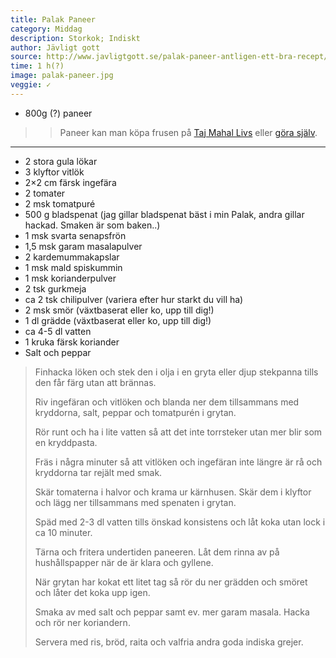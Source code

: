 ```yaml
---
title: Palak Paneer
category: Middag
description: Storkok; Indiskt
author: Jävligt gott
source: http://www.javligtgott.se/palak-paneer-antligen-ett-bra-recept/
time: 1 h(?)
image: palak-paneer.jpg
veggie: ✓
---
```


- 800g (?) paneer

> > Paneer kan man köpa frusen på [Taj Mahal Livs](https://tajmahallivs.se/) eller [göra själv](http://www.javligtgott.se/recept-pa-hemmagjord-paneer-ost-och-ett-halvlyckat-forsok-till-palak-paneer/).

---

- 2 stora gula lökar
- 3 klyftor vitlök
- 2×2 cm färsk ingefära
- 2 tomater
- 2 msk tomatpuré
- 500 g bladspenat (jag gillar bladspenat bäst i min Palak, andra gillar hackad. Smaken är som baken..)
- 1 msk svarta senapsfrön
- 1,5 msk garam masalapulver
- 2 kardemummakapslar
- 1 msk mald spiskummin
- 1 msk korianderpulver
- 2 tsk gurkmeja
- ca 2 tsk chilipulver (variera efter hur starkt du vill ha)
- 2 msk smör (växtbaserat eller ko, upp till dig!)
- 1 dl grädde (växtbaserat eller ko, upp till dig!)
- ca 4-5 dl vatten
- 1 kruka färsk koriander
- Salt och peppar

> Finhacka löken och stek den i olja i en gryta eller djup stekpanna tills den får färg utan att brännas.
> 
> Riv ingefäran och vitlöken och blanda ner dem tillsammans med kryddorna, salt, peppar och tomatpurén i grytan.
> 
> Rör runt och ha i lite vatten så att det inte torrsteker utan mer blir som en kryddpasta.
> 
> Fräs i några minuter så att vitlöken och ingefäran inte längre är rå och kryddorna tar rejält med smak.
> 
> Skär tomaterna i halvor och krama ur kärnhusen. Skär dem i klyftor och lägg ner tillsammans med spenaten i grytan.
> 
> Späd med 2-3 dl vatten tills önskad konsistens och låt koka utan lock i ca 10 minuter.
> 
> Tärna och fritera undertiden paneeren. Låt dem rinna av på hushållspapper när de är klara och gyllene.
> 
> När grytan har kokat ett litet tag så rör du ner grädden och smöret och låter det koka upp igen.
> 
> Smaka av med salt och peppar samt ev. mer garam masala. Hacka och rör ner koriandern.
> 
> Servera med ris, bröd, raita och valfria andra goda indiska grejer.
